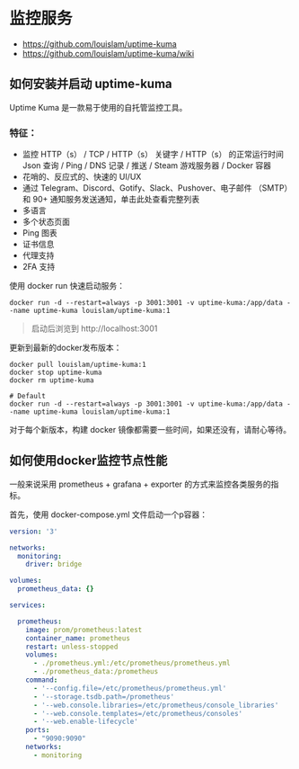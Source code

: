 # 监控服务

- https://github.com/louislam/uptime-kuma
- https://github.com/louislam/uptime-kuma/wiki

## 如何安装并启动 uptime-kuma

Uptime Kuma 是一款易于使用的自托管监控工具。

### 特征：

- 监控 HTTP（s） / TCP / HTTP（s） 关键字 / HTTP（s） 的正常运行时间 Json 查询 / Ping / DNS 记录 / 推送 / Steam 游戏服务器 / Docker 容器
- 花哨的、反应式的、快速的 UI/UX
- 通过 Telegram、Discord、Gotify、Slack、Pushover、电子邮件 （SMTP） 和 90+ 通知服务发送通知，单击此处查看完整列表
- 多语言
- 多个状态页面
- Ping 图表
- 证书信息
- 代理支持
- 2FA 支持

使用 docker run 快速启动服务：

```shell
docker run -d --restart=always -p 3001:3001 -v uptime-kuma:/app/data --name uptime-kuma louislam/uptime-kuma:1
```

> 启动后浏览到 http://localhost:3001

更新到最新的docker发布版本：

```shell
docker pull louislam/uptime-kuma:1
docker stop uptime-kuma
docker rm uptime-kuma

# Default
docker run -d --restart=always -p 3001:3001 -v uptime-kuma:/app/data --name uptime-kuma louislam/uptime-kuma:1
```

对于每个新版本，构建 docker 镜像都需要一些时间，如果还没有，请耐心等待。

## 如何使用docker监控节点性能

一般来说采用 prometheus + grafana + exporter 的方式来监控各类服务的指标。

首先，使用 docker-compose.yml 文件启动一个p容器：

```yaml
version: '3'

networks:
  monitoring:
    driver: bridge

volumes:
  prometheus_data: {}

services:

  prometheus:
    image: prom/prometheus:latest
    container_name: prometheus
    restart: unless-stopped
    volumes:
      - ./prometheus.yml:/etc/prometheus/prometheus.yml
      - ./prometheus_data:/prometheus
    command:
      - '--config.file=/etc/prometheus/prometheus.yml'
      - '--storage.tsdb.path=/prometheus'
      - '--web.console.libraries=/etc/prometheus/console_libraries'
      - '--web.console.templates=/etc/prometheus/consoles'
      - '--web.enable-lifecycle'
    ports:
      - "9090:9090"
    networks:
      - monitoring
```
